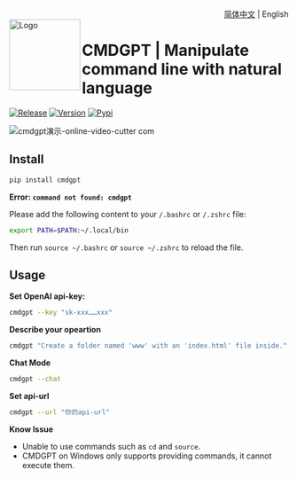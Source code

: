 <div align="right">
  <!-- 语言: -->
  <a title="简体中文" href="README.md">简体中文</a> | English
</div>

<img height="128" align="left" src="https://user-images.githubusercontent.com/70903329/228310136-b27cbe83-e7e1-4560-ba75-1b418ba9e5a0.png" alt="Logo">

# CMDGPT | Manipulate command line with natural language

[![Release](https://github.com/MZhao-ouo/CMDGPT/actions/workflows/release.yml/badge.svg)](https://github.com/MZhao-ouo/CMDGPT/actions/workflows/release.yml) 
[![Version](https://img.shields.io/pypi/v/cmdgpt?label=Release%20Version)](https://pypi.org/project/cmdgpt/) 
[![Pypi](https://img.shields.io/pypi/dd/cmdgpt?logo=pypi)](https://pypi.org/project/cmdgpt/) 

![cmdgpt演示-_online-video-cutter com_](https://user-images.githubusercontent.com/70903329/227725280-2d22322e-accd-4371-8f1b-51a698566e64.gif)

## Install

```sh
pip install cmdgpt
```

**Error: `command not found: cmdgpt`**

Please add the following content to your `/.bashrc` or `/.zshrc` file:
```sh
export PATH=$PATH:~/.local/bin
```
Then run `source ~/.bashrc` or `source ~/.zshrc` to reload the file.

## Usage

**Set OpenAI api-key:**
```sh
cmdgpt --key "sk-xxx……xxx"
```

**Describe your opeartion**
```sh
cmdgpt "Create a folder named 'www' with an 'index.html' file inside."
```

**Chat Mode**
```sh
cmdgpt --chat
```

**Set api-url**
```sh
cmdgpt --url "你的api-url"
```

**Know Issue**
- Unable to use commands such as `cd` and `source`.
- CMDGPT on Windows only supports providing commands, it cannot execute them.
